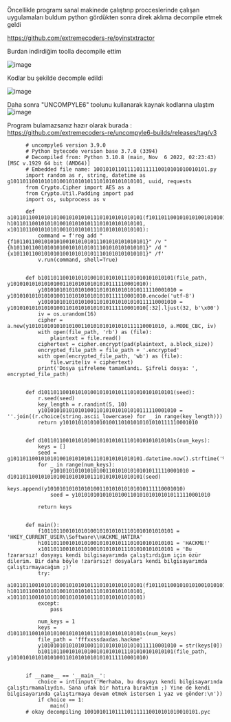 Öncellikle programı sanal makinede çalıştırıp procceslerinde çalışan uygulamaları buldum python gördükten sonra direk aklıma decompile etmek geldi

https://github.com/extremecoders-re/pyinstxtractor

Burdan indirdiğim toolla decompile ettim 

![image](https://github.com/muhammetolg/KAPSUL-HACKME-2023-CTF/assets/75451957/80014e8e-7bf7-4a8b-8355-0afac2867cdd)

Kodlar bu şekilde decomple edildi 

![image](https://github.com/muhammetolg/KAPSUL-HACKME-2023-CTF/assets/75451957/d63ee05b-353c-4f73-a292-d3ef7ac40e50)

Daha sonra "UNCOMPYLE6" toolunu kullanarak kaynak kodlarına ulaştım 
![image](https://github.com/muhammetolg/KAPSUL-HACKME-2023-CTF/assets/75451957/0294f1be-e310-4d65-a393-92ad0a7a0b71)

Program bulamazsanız hazır olarak burada : https://github.com/extremecoders-re/uncompyle6-builds/releases/tag/v3

          # uncompyle6 version 3.9.0
          # Python bytecode version base 3.7.0 (3394)
          # Decompiled from: Python 3.10.8 (main, Nov  6 2022, 02:23:43) [MSC v.1929 64 bit (AMD64)]
          # Embedded file name: 1001010110111101111110010101010010101.py
          import random as r, string, datetime as g1011011001010101001010101011101010101010101, uuid, requests
          from Crypto.Cipher import AES as a
          from Crypto.Util.Padding import pad
          import os, subprocess as v

          def a1011011001010101001010101011101010101010101(f1011011001010101001010101011101010101010101, h1011011001010101001010101011101010101010101, x1011011001010101001010101011101010101010101):
              command = f'reg add "{f1011011001010101001010101011101010101010101}" /v "{h1011011001010101001010101011101010101010101}" /d "{x1011011001010101001010101011101010101010101}" /f'
              v.run(command, shell=True)


          def b1011011001010101001010101011101010101010101(file_path, y10101010101010100110101010101010111110001010):
              y10101010101010100110101010101010111110001010 = y10101010101010100110101010101010111110001010.encode('utf-8')
              y10101010101010100110101010101010111110001010 = y10101010101010100110101010101010111110001010[:32].ljust(32, b'\x00')
              iv = os.urandom(16)
              cipher = a.new(y10101010101010100110101010101010111110001010, a.MODE_CBC, iv)
              with open(file_path, 'rb') as (file):
                  plaintext = file.read()
              ciphertext = cipher.encrypt(pad(plaintext, a.block_size))
              encrypted_file_path = file_path + '.encrypted'
              with open(encrypted_file_path, 'wb') as (file):
                  file.write(iv + ciphertext)
              print('Dosya şifreleme tamamlandı. Şifreli dosya: ', encrypted_file_path)


          def d1011011001010101001010101011101010101010101(seed):
              r.seed(seed)
              key_length = r.randint(5, 10)
              y10101010101010100110101010101010111110001010 = ''.join((r.choice(string.ascii_lowercase) for _ in range(key_length)))
              return y10101010101010100110101010101010111110001010


          def d1011011001010101001010101011101010101010101s(num_keys):
              keys = []
              seed = g1011011001010101001010101011101010101010101.datetime.now().strftime('%Y%m%d%H%M%S')
              for _ in range(num_keys):
                  y10101010101010100110101010101010111110001010 = d1011011001010101001010101011101010101010101(seed)
                  keys.append(y10101010101010100110101010101010111110001010)
                  seed = y10101010101010100110101010101010111110001010

              return keys


          def main():
              f1011011001010101001010101011101010101010101 = 'HKEY_CURRENT_USER\\Software\\HACKME_HATIRA'
              h1011011001010101001010101011101010101010101 = 'HACKME!'
              x1011011001010101001010101011101010101010101 = 'Bu !zararsız! dosyayı kendi bilgisayarımda çalıştırdığım için özür dilerim. Bir daha böyle !zararsız! dosyaları kendi bilgisayarımda çalıştırmayacağım ;)'
              try:
                  a1011011001010101001010101011101010101010101(f1011011001010101001010101011101010101010101, h1011011001010101001010101011101010101010101, x1011011001010101001010101011101010101010101)
              except:
                  pass

              num_keys = 1
              keys = d1011011001010101001010101011101010101010101s(num_keys)
              file_path = 'fffxxssdaxdas.hackme'
              y10101010101010100110101010101010111110001010 = str(keys[0])
              b1011011001010101001010101011101010101010101(file_path, y10101010101010100110101010101010111110001010)


          if __name__ == '__main__':
              choice = int(input('Merhaba, bu dosyayı kendi bilgisayarında çalıştırmamalıydın. Sana ufak bir hatıra bıraktım ;) Yine de kendi bilgisayarında çalıştırmaya devam etmek istersen 1 yaz ve gönder:\n'))
              if choice == 1:
                  main()
          # okay decompiling 1001010110111101111110010101010010101.pyc


